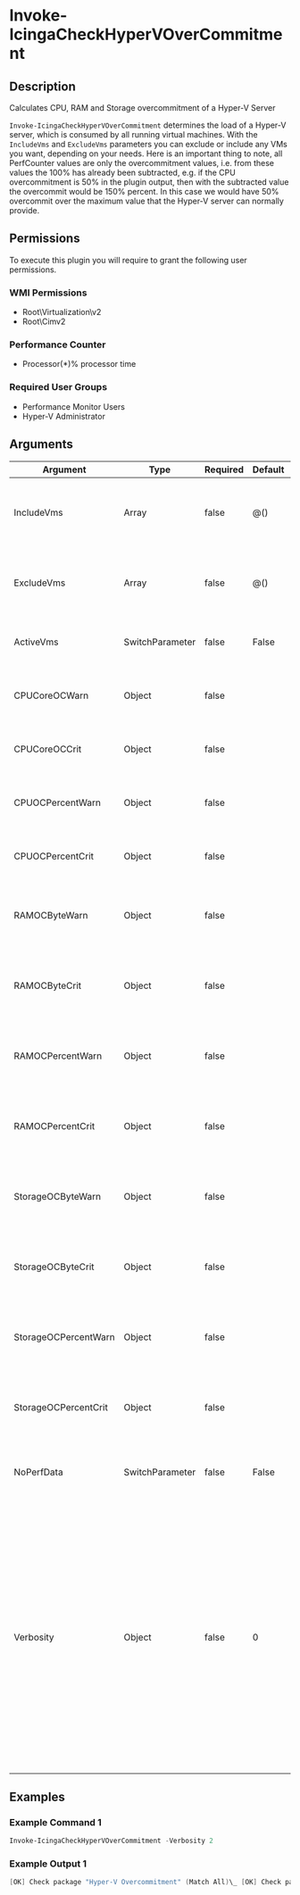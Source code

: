 
# Invoke-IcingaCheckHyperVOverCommitment

## Description

Calculates CPU, RAM and Storage overcommitment of a Hyper-V Server

`Invoke-IcingaCheckHyperVOverCommitment` determines the load of a Hyper-V server,
which is consumed by all running virtual machines. With the `IncludeVms` and `ExcludeVms` parameters you can exclude or
include any VMs you want, depending on your needs. Here is an important thing to note, all PerfCounter values are only the
overcommitment values, i.e. from these values the 100% has already been subtracted, e.g. if the CPU overcommitment is 50% in
the plugin output, then with the subtracted value the overcommit would be 150% percent. In this case we would have 50% overcommit
over the maximum value that the Hyper-V server can normally provide.

## Permissions

To execute this plugin you will require to grant the following user permissions.

### WMI Permissions

* Root\Virtualization\v2
* Root\Cimv2

### Performance Counter

* Processor(*)\% processor time

### Required User Groups

* Performance Monitor Users
* Hyper-V Administrator

## Arguments

| Argument | Type | Required | Default | Description |
| ---      | ---  | ---      | ---     | ---         |
| IncludeVms | Array | false | @() | Include only virtual machines with a specific name. Supports wildcard usage (*) |
| ExcludeVms | Array | false | @() | Exclude virtual machines with a specific name. Supports wildcard usage (*) |
| ActiveVms | SwitchParameter | false | False | Include only virtual machines that are currently running |
| CPUCoreOCWarn | Object | false |  | Warning threshold for Hyper-V CPU Cores overcommitment. |
| CPUCoreOCCrit | Object | false |  | Critical threshold for Hyper-V CPU Cores overcommitment. |
| CPUOCPercentWarn | Object | false |  | Warning threshold for Hyper-V average CPU overcommitment. |
| CPUOCPercentCrit | Object | false |  | Critical threshold for Hyper-V average CPU overcommitment. |
| RAMOCByteWarn | Object | false |  | Used to specify a WARNING threshold for the Hyper-V RAM overcommitment in Byte. |
| RAMOCByteCrit | Object | false |  | Used to specify a CRITICAL threshold for the Hyper-V RAM overcommitment in Byte. |
| RAMOCPercentWarn | Object | false |  | Used to specify a WARNING threshold for the Hyper-V average RAM overcommitment. |
| RAMOCPercentCrit | Object | false |  | Used to specify a CRITICAL threshold for the Hyper-V average RAM overcommitment. |
| StorageOCByteWarn | Object | false |  | Used to specify a WARNING threshold for the Hyper-V Storage overcommitment in Byte. |
| StorageOCByteCrit | Object | false |  | Used to specify a CRITICAL threshold for the Hyper-V Storage overcommitment in Byte. |
| StorageOCPercentWarn | Object | false |  | Used to specify a WARNING threshold for the Hyper-V average Storage overcommitment. |
| StorageOCPercentCrit | Object | false |  | Used to specify a CRITICAL threshold for the Hyper-V average Storage overcommitment. |
| NoPerfData | SwitchParameter | false | False | Disables the performance data output of this plugin. Default to FALSE. |
| Verbosity | Object | false | 0 | Changes the behavior of the plugin output which check states are printed: 0 (default): Only service checks/packages with state not OK will be printed 1: Only services with not OK will be printed including OK checks of affected check packages including Package config 2: Everything will be printed regardless of the check state |

## Examples

### Example Command 1

```powershell
Invoke-IcingaCheckHyperVOverCommitment -Verbosity 2
```

### Example Output 1

```powershell
[OK] Check package "Hyper-V Overcommitment" (Match All)\_ [OK] Check package "CPUOverCommit" (Match All)\_ [OK] hyper-v-01 Used Cores: 46c\_ [OK] hyper-v-01 Used Percent: 91.67%\_ [OK] Check package "RAMOverCommit" (Match All)\_ [OK] hyper-v-01 Used Bytes: 45056B\_ [OK] hyper-v-01 Used Percent: 0%\_ [OK] Check package "StorageOverCommit" (Match All)\_ [OK] Check package "Partition C: Overcommitment" (Match All)\_ [OK] C: Used Bytes: 140486311936B\_ [OK] C: Used Percent: 0%\_ [OK] Check package "Partition I: Overcommitment" (Match All)\_ [OK] I: Used Bytes: 9979156899840B\_ [OK] I: Used Percent: 353.8%| 'hyperv01_used_cores'=46c;;;0;24 'hyperv01_used_percent'=91.67%;;;0;100 'hyperv01_used_bytes'=45056B;;;0;60100288512 'hyperv01_used_percent'=0%;;;0;100 'i_used_bytes'=9979156899840B;;;0;2199021158400 'i_used_percent'=353.8%;;;0;100 'c_used_percent'=0%;;;0;100 'c_used_bytes'=140486311936B;;;0;4789643509760
```
